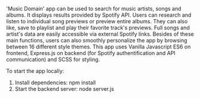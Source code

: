 'Music Domain' app can be used to search for music artists, songs and albums. It displays results provided by Spotify API. 
Users can research and listen to individual song previews or preview entire albums. They can also like, save to playlist and play their favorite track's previews. 
Full songs and artist's data are easily accessible via external Spotify links.
Besides of these main functions, users can also smoothly personalize the app by browsing between 16 different style themes. 
This app uses Vanilla Javascript ES6 on frontend, Express.js on backend (for Spotify authentification and API communication) and SCSS for styling.

To start the app locally:
1. Install dependencies: npm install
2. Start the backend server: node server.js
